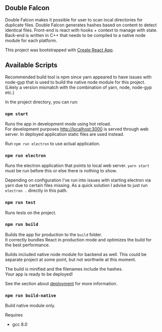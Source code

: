 ## Double Falcon

Double Falcon makes it possible for user to scan local directories for duplicate files. Double Falcon generates hashes based on content to detect identical files. Front-end is react with hooks + context to manage with state. Back-end is written in C++ that needs to be compiled to a native node module for each platform.

This project was bootstrapped with [Create React App](https://github.com/facebook/create-react-app).

## Available Scripts

Recommended build tool is npm since yarn appeared to have issues with node-gyp that is used to build the native node module for this project. (Likely a version mismatch with the combination of yarn, node, node-gyp etc.)

In the project directory, you can run:

### `npm start`

Runs the app in development mode using hot reload.<br>
For development purposes [http://localhost:3000](http://localhost:3000) is served through web server. In deployed application static files are used instead.

Run `npm run electron` to use actual application.

### `npm run electron`

Runs the electron application that points to local web server. `yarn start` must be run before this or else there is nothing to show.

Depending on configuration I've run into issues with starting electron via yarn due to certain files missing. As a quick solution I advise to just run `electron .` directly in this path.

### `npm run test`

Runs tests on the project.

### `npm run build`

Builds the app for production to the `build` folder.<br>
It correctly bundles React in production mode and optimizes the build for the best performance.

Builds included native node module for backend as well. This could be separate project at some point, but not worthwile at this moment.

The build is minified and the filenames include the hashes.<br>
Your app is ready to be deployed!

See the section about [deployment](https://facebook.github.io/create-react-app/docs/deployment) for more information.

### `npm run build-native`

Build native module only.

Requires

- gcc 8.0
